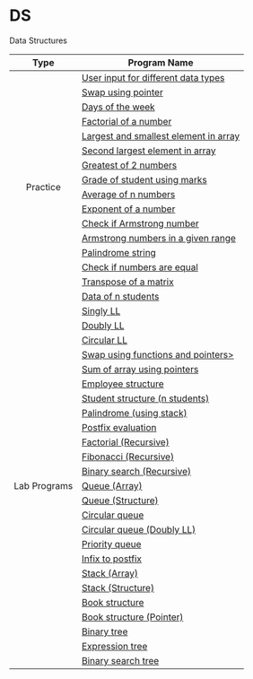 
# DS
Data Structures

<table>
<thead>
  <tr>
    <th>Type</th>
    <th>Program Name</th>
  </tr>
</thead>
<tbody>
  <tr>
    <td rowspan="16" align="center">Practice</td>
    <td><a href="Class02.c">User input for different data types</a></td>
  </tr>
  <tr>
    <td><a href="Class03.c">Swap using pointer</a></td>
  </tr>
  <tr>
    <td><a href="Class05.c">Days of the week</a></td>
  </tr>
  <tr>
    <td><a href="Class06.c">Factorial of a number</a></td>
  </tr>
  <tr>
    <td><a href="Class07.c">Largest and smallest element in array</a></td>
  </tr>
  <tr>
    <td><a href="Class08.c">Second largest element in array</a></td>
  </tr>
  <tr>
    <td><a href="Prg1.c">Greatest of 2 numbers</a></td>
  </tr>
  <tr>
    <td><a href="Prg2.c">Grade of student using marks</a></td>
  </tr>
  <tr>
    <td><a href="Prg3.c">Average of n numbers</a></td>
  </tr>
  <tr>
    <td><a href="Prg4.c">Exponent of a number</a></td>
  </tr>
  <tr>
    <td><a href="Prg5.c">Check if Armstrong number</a></td>
  </tr>
  <tr>
    <td><a href="Prg6.c">Armstrong numbers in a given range</a></td>
  </tr>
  <tr>
    <td><a href="Prg7.c">Palindrome string</a></td>
  </tr>
  <tr>
    <td><a href="Prg8.c">Check if numbers are equal</a></td>
  </tr>
  <tr>
    <td><a href="Prg9.c">Transpose of a matrix</a></td>
  </tr>
  <tr>
    <td><a href="Prg10.c">Data of n students</a></td>
  </tr>
  
  
  <tr>
    <td rowspan="25" align="center">Lab Programs</td>
    <td><a href="LL.c">Singly LL</a></td>
  </tr>
  <tr>
    <td><a href="DLL.c">Doubly LL</a></td>
  </tr>
  <tr>
    <td><a href="CLL.c">Circular LL</a></td>
  </tr>
  <tr>
    <td><a href="Class04.c">Swap using functions and pointers></td>
  </tr>
  <tr>
    <td><a href="Class01.c">Sum of array using pointers</a></td>
  </tr>
  <tr>
    <td><a href="Lab04.c">Employee structure</a></td>
  </tr>
  <tr>
    <td><a href="Lab02.c">Student structure (n students)</a></td>
  </tr>
  <tr>
    <td><a href="Lab03.c">Palindrome (using stack)</a></td>
  </tr>
  <tr>
    <td><a href="Lab01.c">Postfix evaluation</a></td>
  </tr>
  <tr>
    <td><a href="fact.c">Factorial (Recursive)</a></td>
  </tr>
  <tr>
    <td><a href="Lab06.c">Fibonacci (Recursive)</a></td>
  </tr>
  <tr>
    <td><a href="binarys.c">Binary search (Recursive)</a></td>
  </tr>
  <tr>
    <td><a href="Lab05.c">Queue (Array)</a></td>
  </tr>
  <tr>
    <td><a href="queue_struct.c">Queue (Structure)</a></td>
  </tr>
  <tr>
    <td><a href="cirq.c">Circular queue</a></td>
  </tr>
    <tr>
    <td><a href="circdouble.c">Circular queue (Doubly LL)</a></td>
  </tr>
  <tr>
    <td><a href="priq.c">Priority queue</a></td>
  </tr>
  <tr>
    <td><a href="Lab07.c">Infix to postfix</a></td>
  </tr>
  <tr>
    <td><a href="Lab09.c">Stack (Array)</a></td>
  </tr>
  <tr>
    <td><a href="Lab08.c">Stack (Structure)</a></td>
  </tr>
  <tr>
    <td><a href="Lab10.c">Book structure</a></td>
  </tr>
  <tr>
    <td><a href="Lab11.c">Book structure (Pointer)</a></td>
  </tr>
  <tr>
    <td><a href="bt.c">Binary tree</a></td>
  </tr>
  <tr>
    <td><a href="et.c">Expression tree</a></td>
  </tr>
  <tr>
    <td><a href="bst.c">Binary search tree</a></td>
  </tr>

  
  

  
  
  
  







</tbody>
</table>

